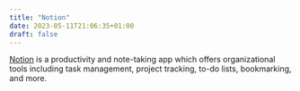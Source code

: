 ```yaml
---
title: "Notion"
date: 2023-05-11T21:06:35+01:00
draft: false
---
```

[Notion](https://www.notion.so/) is a productivity and note-taking app which offers organizational tools including task management, project tracking, to-do lists, bookmarking, and more.

